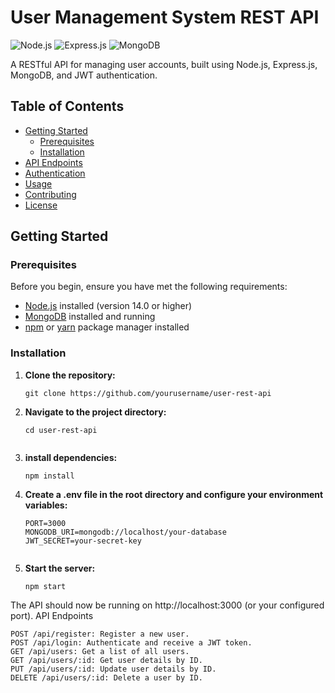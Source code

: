 # User Management System REST API

![Node.js](https://img.shields.io/badge/Node.js-v14.0%2B-green)
![Express.js](https://img.shields.io/badge/Express.js-v4.0%2B-blue)
![MongoDB](https://img.shields.io/badge/MongoDB-v4.0%2B-brightgreen)

A RESTful API for managing user accounts, built using Node.js, Express.js, MongoDB, and JWT authentication.

## Table of Contents

- [Getting Started](#getting-started)
  - [Prerequisites](#prerequisites)
  - [Installation](#installation)
- [API Endpoints](#api-endpoints)
- [Authentication](#authentication)
- [Usage](#usage)
- [Contributing](#contributing)
- [License](#license)

## Getting Started

### Prerequisites

Before you begin, ensure you have met the following requirements:

- [Node.js](https://nodejs.org/) installed (version 14.0 or higher)
- [MongoDB](https://www.mongodb.com/) installed and running
- [npm](https://www.npmjs.com/) or [yarn](https://classic.yarnpkg.com/en/docs/install/) package manager installed

### Installation

1. **Clone the repository:**
   ```shell
   git clone https://github.com/yourusername/user-rest-api
2. **Navigate to the project directory:**
    ```shell
    cd user-rest-api
  
3. **install dependencies:**

    ```shell
    npm install

4. **Create a .env file in the root directory and configure your environment variables:**

    ```env
    PORT=3000
    MONGODB_URI=mongodb://localhost/your-database
    JWT_SECRET=your-secret-key


5. **Start the server:**

    ```shell
    npm start

The API should now be running on http://localhost:3000 (or your configured port).
API Endpoints

    POST /api/register: Register a new user.
    POST /api/login: Authenticate and receive a JWT token.
    GET /api/users: Get a list of all users.
    GET /api/users/:id: Get user details by ID.
    PUT /api/users/:id: Update user details by ID.
    DELETE /api/users/:id: Delete a user by ID.



